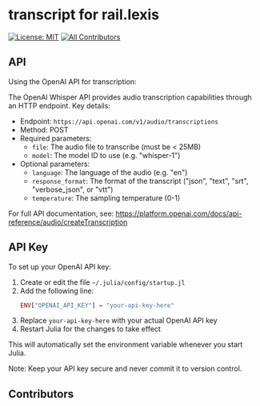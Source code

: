 # transcript for rail.lexis

 [![License: MIT][license-img]][license-url] [![All Contributors][Contributors-img]][Contributors-url]

## API
Using the OpenAI API for transcription:

The OpenAI Whisper API provides audio transcription capabilities through an HTTP endpoint. Key details:

- Endpoint: `https://api.openai.com/v1/audio/transcriptions`
- Method: POST
- Required parameters:
  - `file`: The audio file to transcribe (must be < 25MB)
  - `model`: The model ID to use (e.g. "whisper-1")
- Optional parameters:
  - `language`: The language of the audio (e.g. "en")
  - `response_format`: The format of the transcript ("json", "text", "srt", "verbose_json", or "vtt")
  - `temperature`: The sampling temperature (0-1)

For full API documentation, see:
https://platform.openai.com/docs/api-reference/audio/createTranscription

## API Key

To set up your OpenAI API key:

1. Create or edit the file `~/.julia/config/startup.jl`
2. Add the following line:
   ```julia
   ENV["OPENAI_API_KEY"] = "your-api-key-here"
   ```
3. Replace `your-api-key-here` with your actual OpenAI API key
4. Restart Julia for the changes to take effect

This will automatically set the environment variable whenever you start Julia.

Note: Keep your API key secure and never commit it to version control.

## Contributors 

<!-- ALL-CONTRIBUTORS-LIST:START - Do not remove or modify this section -->
<!-- prettier-ignore-start -->
<!-- markdownlint-disable -->

<!-- markdownlint-restore -->
<!-- prettier-ignore-end -->
<!-- ALL-CONTRIBUTORS-LIST:END -->


[license-img]: https://img.shields.io/badge/license-MIT-green.svg
[license-url]: https://opensource.org/licenses/MIT

[Contributors-img]: https://img.shields.io/github/all-contributors/raillexis/transcript?color=ee8449&style=flat-square
[Contributors-url]: #Contributors
